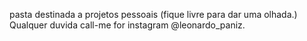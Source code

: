 pasta destinada a projetos pessoais (fique livre para dar uma olhada.) Qualquer duvida call-me for instagram 
@leonardo_paniz.